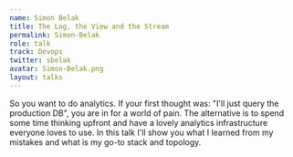 ```yaml
---
name: Simon Belak
title: The Log, the View and the Stream
permalink: Simon-Belak
role: talk
track: Devops
twitter: sbelak
avatar: Simon-Belak.png
layout: talks
---
```


So you want to do analytics. If your first thought was: "I'll just query the production DB", you are in for a world of pain. The alternative is to spend some time thinking upfront and have a lovely analytics infrastructure everyone loves to use. In this talk I'll show you what I learned from my mistakes and what is my go-to stack and topology.
